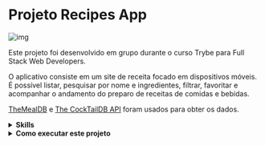 # Projeto Recipes App

![img](demo-recipes-app.gif)


Este projeto foi desenvolvido em grupo durante o curso Trybe para Full Stack Web Developers.

O aplicativo consiste em um site de receita focado em dispositivos móveis.
É possível listar, pesquisar por nome e ingredientes, filtrar, favoritar e acompanhar o andamento do preparo de receitas de comidas e bebidas.

[TheMealDB](https://www.themealdb.com/) e [The CockTailDB API](https://www.thecocktaildb.com/api.php) foram usados para obter os dados.

<details>
  <summary><strong>Skills</strong></summary><br />

 In this project, the following skills were developed:
 
  - React
  - Redux
  - React Redux
  - RTL para os testes
  - CSS
  
</details>

<details>
  <summary><strong>Como executar este projeto</strong></summary><br />

1. Crie um fork deste projeto e siga este tutorial de [como fazer um fork](https://docs.github.com/en/get-started/quickstart/contributing-to-projects).

2. Depois que o fork estiver concluída, clone o repositório criado em seu computador.

3. Execute o seguinte:
```sh
npm install
```
4. e então
```sh
npm start
```
</details>
